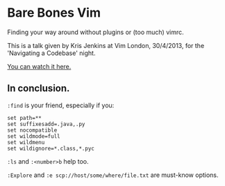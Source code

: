 # Bare Bones Vim

Finding your way around without plugins or (too much) vimrc.

This is a talk given by Kris Jenkins at Vim London, 30/4/2013, for the
'Navigating a Codebase' night.

[You can watch it here.](https://vimeo.com/65250028)

## In conclusion.

`:find` is your friend, especially if you:

```vim
set path=**
set suffixesadd=.java,.py
set nocompatible
set wildmode=full
set wildmenu
set wildignore=*.class,*.pyc
```

`:ls` and `:<number>b` help too.

`:Explore` and `:e scp://host/some/where/file.txt` are must-know options.
